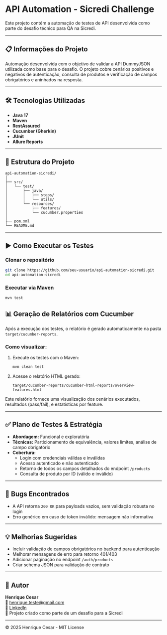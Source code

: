 # API Automation - Sicredi Challenge

Este projeto contém a automação de testes de API desenvolvida como parte do desafio técnico para QA na Sicredi.

---

## 📋 Informações do Projeto

Automação desenvolvida com o objetivo de validar a API DummyJSON utilizada como base para o desafio. O projeto cobre cenários positivos e negativos de autenticação, consulta de produtos e verificação de campos obrigatórios e aninhados na resposta.

---

## 🛠 Tecnologias Utilizadas

- **Java 17**
- **Maven**
- **RestAssured**
- **Cucumber (Gherkin)**
- **JUnit**
- **Allure Reports**

---

## 📁 Estrutura do Projeto

```
api-automation-sicredi/
│
├── src/
│   └── test/
│       ├── java/
│       │   ├── steps/
│       │   └── utils/
│       └── resources/
│           ├── features/
│           └── cucumber.properties
│
├── pom.xml
└── README.md
```

---

## ▶️ Como Executar os Testes

### Clonar o repositório
```bash
git clone https://github.com/seu-usuario/api-automation-sicredi.git
cd api-automation-sicredi
```

### Executar via Maven
```bash
mvn test
```

## 📊 Geração de Relatórios com Cucumber

Após a execução dos testes, o relatório é gerado automaticamente na pasta `target/cucumber-reports`.

### Como visualizar:
1. Execute os testes com o Maven:
   ```bash
   mvn clean test
   ```
2. Acesse o relatório HTML gerado:
   ```
   target/cucumber-reports/cucumber-html-reports/overview-features.html
   ```

Este relatório fornece uma visualização dos cenários executados, resultados (pass/fail), e estatísticas por feature.

---

## ✅ Plano de Testes & Estratégia

- **Abordagem:** Funcional e exploratória
- **Técnicas:** Particionamento de equivalência, valores limites, análise de campo obrigatório
- **Cobertura:**
  - Login com credenciais válidas e inválidas
  - Acesso autenticado e não autenticado
  - Retorno de todos os campos detalhados do endpoint `/products`
  - Consulta de produto por ID (válido e inválido)

---

## 🐞 Bugs Encontrados

- A API retorna `200 OK` para payloads vazios, sem validação robusta no login
- Erro genérico em caso de token inválido: mensagem não informativa

---

## 💡 Melhorias Sugeridas

- Incluir validação de campos obrigatórios no backend para autenticação
- Melhorar mensagens de erro para retorno 401/403
- Adicionar paginação no endpoint `/auth/products`
- Criar schema JSON para validação de contrato

---

## 👤 Autor

**Henrique Cesar**  
📧 henrique.teste@gmail.com  
💼 [LinkedIn](https://www.linkedin.com/in/henrique-cesaros/)  
📂 Projeto criado como parte de um desafio para a Sicredi

---

© 2025 Henrique Cesar - MIT License
